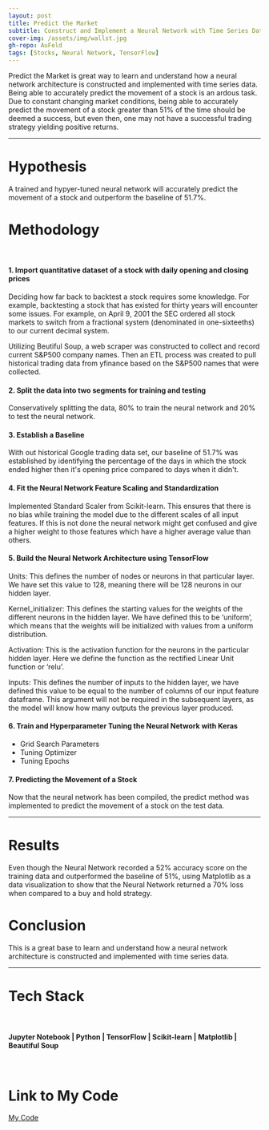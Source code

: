 ```yaml
---
layout: post
title: Predict the Market
subtitle: Construct and Implement a Neural Network with Time Series Data
cover-img: /assets/img/wallst.jpg
gh-repo: AuFeld
tags: [Stocks, Neural Network, TensorFlow]
---
```


Predict the Market is great way to learn and understand how a neural network architecture is constructed and implemented with time series data. Being able to accurately predict the movement of a stock is an ardous task. Due to constant changing market conditions, being able to accurately predict the movement of a stock greater than 51% of the time should be deemed a success, but even then, one may not have a successful trading strategy yielding positive returns. 

--- 

# Hypothesis

A trained and hypyer-tuned neural network will accurately predict the movement of a stock and outperform the baseline of 51.7%. 

# Methodology
<br>

#### 1. Import quantitative dataset of a stock with daily opening and closing prices

Deciding how far back to backtest a stock requires some knowledge. For example, backtesting a stock that has existed for thirty years will encounter some issues. For example, 
on April 9, 2001 the SEC ordered all stock markets to switch from a fractional system (denominated in one-sixteeths) to our current decimal system. 

Utilizing Beutiful Soup, a web scraper was constructed to collect and record current S&P500 company names. Then an ETL process was created to pull historical trading data from yfinance based on the S&P500 names that were collected.

#### 2. Split the data into two segments for training and testing

Conservatively splitting the data, 80% to train the neural network and 20% to test the neural network. 

#### 3. Establish a Baseline

With out historical Google trading data set, our baseline of 51.7% was established by identifying the percentage of the days in which the stock ended higher then it's opening price compared to days when it didn't. 

#### 4. Fit the Neural Network Feature Scaling and Standardization

Implemented Standard Scaler from Scikit-learn. This ensures that there is no bias while training the model due to the different scales of all input features. If this is not done the neural network might get confused and give a higher weight to those features which have a higher average value than others.

#### 5. Build the Neural Network Architecture using TensorFlow 

Units: This defines the number of nodes or neurons in that particular layer. We have set this value to 128, meaning there will be 128 neurons in our hidden layer.

Kernel_initializer: This defines the starting values for the weights of the different neurons in the hidden layer. We have defined this to be ‘uniform’, which means that the weights will be initialized with values from a uniform distribution.

Activation: This is the activation function for the neurons in the particular hidden layer. Here we define the function as the rectified Linear Unit function or ‘relu’.

Inputs: This defines the number of inputs to the hidden layer, we have defined this value to be equal to the number of columns of our input feature dataframe. This argument will not be required in the subsequent layers, as the model will know how many outputs the previous layer produced.

#### 6. Train and Hyperparameter Tuning the Neural Network with Keras

- Grid Search Parameters
- Tuning Optimizer
- Tuning Epochs

#### 7. Predicting the Movement of a Stock

Now that the neural network has been compiled, the predict method was implemented to predict the movement of a stock on the test data. 

--- 

# Results

Even though the Neural Network recorded a 52% accuracy score on the training data and outperformed the baseline of 51%, using Matplotlib as a data visualization to show that the Neural Network returned a 70% loss when compared to a buy and hold strategy.

# Conclusion

This is a great base to learn and understand how a neural network architecture is constructed and implemented with time series data. 

--- 

# Tech Stack
<br>

#### Jupyter Notebook | Python | TensorFlow | Scikit-learn | Matplotlib | Beautiful Soup
<br>

# Link to My Code

[My Code](https://github.com/AuFeld/NN_Predicting)